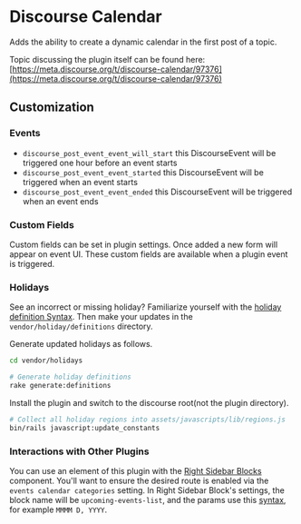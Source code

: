 # Discourse Calendar

Adds the ability to create a dynamic calendar in the first post of a topic.

Topic discussing the plugin itself can be found here: [https://meta.discourse.org/t/discourse-calendar/97376](https://meta.discourse.org/t/discourse-calendar/97376)

## Customization

### Events

- `discourse_post_event_event_will_start` this DiscourseEvent will be triggered one hour before an event starts
- `discourse_post_event_event_started` this DiscourseEvent will be triggered when an event starts
- `discourse_post_event_event_ended` this DiscourseEvent will be triggered when an event ends

### Custom Fields

Custom fields can be set in plugin settings. Once added a new form will appear on event UI.
These custom fields are available when a plugin event is triggered.

### Holidays

See an incorrect or missing holiday? Familiarize yourself with the [holiday definition Syntax](vendor/holidays/definitions/doc/SYNTAX.md). Then make your updates in the `vendor/holiday/definitions` directory.

Generate updated holidays as follows.

```sh
cd vendor/holidays

# Generate holiday definitions
rake generate:definitions
```

Install the plugin and switch to the discourse root(not the plugin directory).

```sh
# Collect all holiday regions into assets/javascripts/lib/regions.js
bin/rails javascript:update_constants
```

### Interactions with Other Plugins

You can use an element of this plugin with the [Right Sidebar Blocks](https://github.com/discourse/discourse-right-sidebar-blocks) component. You'll want to ensure the desired route is enabled via the `events calendar categories` setting. In Right Sidebar Block's settings, the block name will be `upcoming-events-list`, and the params use this [syntax](https://momentjs.com/docs/#/displaying/format/), for example `MMMM D, YYYY`.
